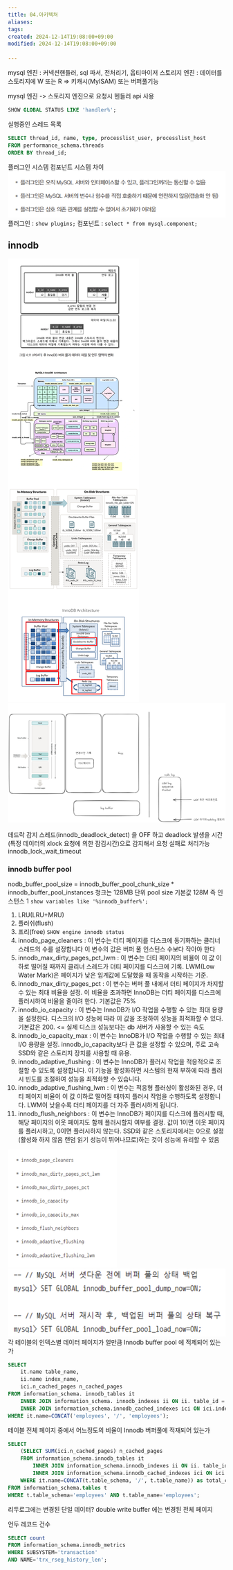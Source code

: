 ```yaml
---
title: 04.아키텍쳐
aliases: 
tags: 
created: 2024-12-14T19:08:00+09:00
modified: 2024-12-14T19:08:00+09:00

---
```


mysql 엔진 : 커넥션핸들러, sql 파서, 전처리기, 옵티마이저
스토리지 엔진 : 데이터를 스토리지에 W 또는 R => 키캐시(MyISAM) 또는 버퍼풀기능

mysql 엔진 -> 스토리지 엔진으로 요청시 헨들러 api 사용
```sql
SHOW GLOBAL STATUS LIKE 'handler%';
```
실행중인 스레드 목록
```sql
SELECT thread_id, name, type, processlist_user, processlist_host 
FROM performance_schema.threads 
ORDER BY thread_id;
```

플러그인 시스템 컴포넌트 시스템 차이![](../../08.media/20241214193749.png)
플러그인 : `show plugins;`
컴포넌트 : `select * from mysql.component;`




## innodb
![Pasted image 20241220052896](../../08.media/20241220052896.png)
![Pasted image 20241220052912](../../08.media/20241220052912.png)



데드락 감지 스레드(innodb_deadlock_detect) 을 OFF 하고 deadlock 발생을 시간(특정 데이터의 xlock 요청에 의한 잠김시간)으로 감지해서 요청 실패로 처리가능 innodb_lock_wait_timeout

### innodb buffer pool

nodb_buffer_pool_size = innodb_buffer_pool_chunk_size * innodb_buffer_pool_instances
청크는 128MB 단위 pool size 기본값 128M 즉 인스턴스 1
`show variables like '%innodb_buffer%';`

1. LRU(LRU+MRU)
2. 플러쉬(flush)
3. 프리(free)
`SHOW engine innodb status`
1. innodb_page_cleaners : 이 변수는 더티 페이지를 디스크에 동기화하는 클리너 스레드의 수를 설정합니다 이 변수의 값은 버퍼 풀 인스턴스 수보다 작아야 한다
2. innodb_max_dirty_pages_pct_lwm : 이 변수는 더티 페이지의 비율이 이 값 이하로 떨어질 때까지 클리너 스레드가 더티 페이지를 디스크에 기록. LWM(Low Water Mark)은 페이지가 낮은 임계값에 도달했을 때 동작을 시작하는 기준.
3. innodb_max_dirty_pages_pct : 이 변수는 버퍼 풀 내에서 더티 페이지가 차지할 수 있는 최대 비율을 설정. 이 비율을 초과하면 InnoDB는 더티 페이지를 디스크에 플러시하여 비율을 줄이려 한다. 기본값은 75%
4. innodb_io_capacity : 이 변수는 InnoDB가 I/O 작업을 수행할 수 있는 최대 용량을 설정한다. 디스크의 I/O 성능에 따라 이 값을 조정하여 성능을 최적화할 수 있다. 기본값은 200. <= 실제 디스크 성능보다는 db 서버가 사용할 수 있는 속도
5. innodb_io_capacity_max : 이 변수는 InnoDB가 I/O 작업을 수행할 수 있는 최대 I/O 용량을 설정. innodb_io_capacity보다 큰 값을 설정할 수 있으며, 주로 고속 SSD와 같은 스토리지 장치를 사용할 때 유용.
6.  innodb_adaptive_flushing : 이 변수는 InnoDB가 플러시 작업을 적응적으로 조절할 수 있도록 설정합니다. 이 기능을 활성화하면 시스템의 현재 부하에 따라 플러시 빈도를 조절하여 성능을 최적화할 수 있습니다.
7. innodb_adaptive_flushing_lwm : 이 변수는 적응형 플러싱이 활성화된 경우, 더티 페이지 비율이 이 값 이하로 떨어질 때까지 플러시 작업을 수행하도록 설정합니다. LWM이 낮을수록 더티 페이지를 더 자주 플러시하게 됩니다.
8. innodb_flush_neighbors : 이 변수는 InnoDB가 페이지를 디스크에 플러시할 때, 해당 페이지의 이웃 페이지도 함께 플러시할지 여부를 결정. 값이 1이면 이웃 페이지를 플러시하고, 0이면 플러시하지 않는다. SSD와 같은 스토리지에서는 0으로 설정(활성화 하지 않음 랜덤 읽기 성능이 뛰어나므로)하는 것이 성능에 유리할 수 있음

![Pasted image 20241217022648](../../08.media/20241217022648.png)
![Pasted image 20241217063871](../../08.media/20241217063871.png)
각 테이블의 인덱스별 데이터 페이지가 얼만큼 Innodb buffer pool 에 적제되어 있는가
```sql
SELECT
	it.name table_name,
	ii.name index_name,
	ici.n_cached_pages n_cached_pages
FROM information_schema. innodb_tables it
	INNER JOIN information_schema. innodb_indexes ii ON ii. table_id = it.table_id
	INNER JOIN information_schema.innodb_cached_indexes ici ON ici.index_id = ii.index_id
WHERE it.name=CONCAT('employees', '/', 'employees');
```
테이블 전체 페이지 중에서 어느정도의 비율이 Innodb 버퍼풀에 적재되어 있는가
```sql
SELECT
	(SELECT SUM(ici.n_cached_pages) n_cached_pages
	FROM information_schema.innodb_tables it
		INNER JOIN information_schema.innodb_indexes ii ON ii. table_id = it. table_id
		INNER JOIN information_schema.innodb_cached_indexes ici ON ici.index_id = ii.index_id
	WHERE it.name=CONCAT(t.table_schema, '/', t.table_name)) as total_cached_pages, ((t.data_length + t.index_length - t.data_free)/@@innodb_page_size) as total_pages
FROM information_schema.tables t
WHERE t.table_schema='employees' AND t.table_name='employees';
```


리두로그에는 변경된 단일 데이터?
double write buffer 에는 변경된 전체 페이지

언두 레코드 건수
```sql
SELECT count 
FROM information_schema.innodb_metrics 
WHERE SUBSYSTEM='transaction' 
AND NAME='trx_rseg_history_len';
```


